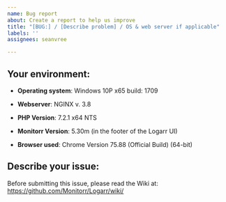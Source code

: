 ```yaml
---
name: Bug report
about: Create a report to help us improve
title: "[BUG:] / [Describe problem] / OS & web server if applicable"
labels: ''
assignees: seanvree

---
```


## Your environment:

- **Operating system**:   Windows 10P x65 build: 1709

- **Webserver**:          NGINX v. 3.8

- **PHP Version**:        7.2.1 x64 NTS

- **Monitorr Version**:   5.30m  (in the footer of the Logarr UI)

- **Browser used**:       Chrome Version 75.88 (Official Build) (64-bit)

## Describe your issue:

Before submitting this issue, please read the Wiki at: https://github.com/Monitorr/Logarr/wiki/
